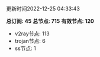 更新时间2022-12-25 04:33:43

**总订阅: 45**
**总节点: 715**
**有效节点: 120**
- v2ray节点: 113
- trojan节点: 6
- ss节点: 1
